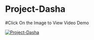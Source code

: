 # Project-Dasha

#Click On the Image to View Video Demo

[![Project-Dasha](https://img.youtube.com/vi/QgdVjFxcdXc/0.jpg)](https://www.youtube.com/watch?v=QgdVjFxcdXc)
